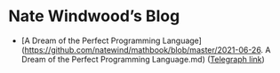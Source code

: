 # Nate Windwood’s Blog

* [A Dream of the Perfect Programming Language](https://github.com/natewind/mathbook/blob/master/2021-06-26. A Dream of the Perfect Programming Language.md) ([Telegraph link](https://telegra.ph/A-Dream-of-the-Perfect-Programming-Language-06-26))
